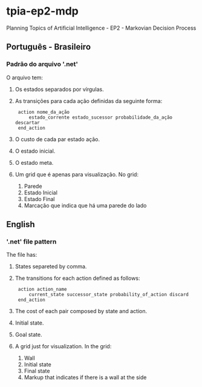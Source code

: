 # tpia-ep2-mdp
Planning Topics of Artificial Intelligence - EP2 - Markovian Decision Process

## Português - Brasileiro

### Padrão do arquivo '.net'

O arquivo tem:

1. Os estados separados por vírgulas. 

2. As transições para cada ação definidas da seguinte forma:

        action nome_da_ação
            estado_corrente estado_sucessor probabilidade_da_ação descartar
        end_action

3. O custo de cada par estado ação.

4. O estado inicial.

5. O estado meta.

6. Um grid que é apenas para visualização. No grid:

    1. Parede
    2. Estado Inicial
    3. Estado Final
    4. Marcação que indica que há uma parede do lado

## English

### '.net' file pattern

The file has:

1. States separeted by comma. 

2. The transitions for each action defined as follows: 

        action action_name
            current_state successor_state probability_of_action discard
        end_action

3. The cost of each pair composed by state and action.

4. Initial state.

5. Goal state.

6. A grid just for visualization. In the grid:

    1. Wall
    2. Initial state
    3. Final state
    4. Markup that indicates if there is a wall at the side
